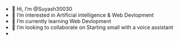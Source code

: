 - 👋 Hi, I’m @Suyash30030
- 👀 I’m interested in Artificial intelligence & Web Devlopment
- 🌱 I’m currently learning Web Devlopment
- 💞️ I’m looking to collaborate on Starting small with a voice assistant 
- 

<!---
Suyash30030/Suyash30030 is a ✨ special ✨ repository because its `README.md` (this file) appears on your GitHub profile.
You can click the Preview link to take a look at your changes.
--->
